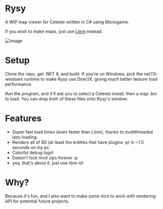 # Rysy

A WIP map viewer for Celeste written in C# using Monogame.

If you wish to make maps, just use [Lönn](https://github.com/CelestialCartographers/Loenn) instead.

![image](https://user-images.githubusercontent.com/50085307/192340246-a6ba1e1f-c86e-452c-be2f-bd6d780113aa.png)

# Setup
Clone the repo, get .NET 8, and build. If you're on Windows, pick the net7.0-windows runtime to make Rysy use DirectX, giving *much* better texture load performance.

Run the program, and it'll ask you to select a Celeste install, then a map .bin to load. You can drop both of these files onto Rysy's window.

# Features
* Super fast load times (even faster than Lönn), thanks to multithreaded lazy loading.
* Renders all of 9D (at least the entities that have plugins :p) in ~1.5 seconds on my pc
* Colorful debug logs!
* Doesn't lock mod zips forever :p
* yea, that's about it, just use lönn lol


# Why?
Because it's fun, and I also want to make some nice to work with rendering API for potential future projects.
